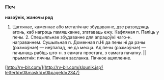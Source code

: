 ### Печ
**назоўнік, жаночы род**

1. Цаглянае, каменнае або металічнае збудаванне, дзе разводзяць агонь, каб нагрэць памяшканне, згатаваць ежу. Кафляная п. Паліць у печы. 2. Спецыяльнае збудаванне для апрацоўкі чаго-н. награваннем. Сушыльная п. Доменная п.Ні да печы ні да рэчы (размоўнае) — неўпапад, не да месца. Ад печы (размоўнае) — пачынаць рабіць што-н. з самага простага, з самага пачатку. || прыметнік: пячны. Пячная засланка. Пячное ацяпленне.

<a rel="author">[http://rv-blr.com/](http://rv-blr.com/slounik.jsp?letterId=0&maskId=0&pageId=2347)</a>

